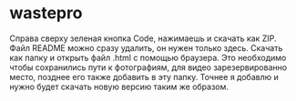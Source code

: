 # wastepro
Справа сверху зеленая кнопка Code, нажимаешь и скачать как ZIP. Файл README можно сразу удалить, он нужен только здесь.
Скачать как папку и открыть файл .html с помощью браузера. Это необходимо чтобы сохранились пути к фотографиям, для видео зарезервированно место, позднее его также добавить в эту папку. Точнее я добавлю и нужно будет скачать новую версию таким же образом.
